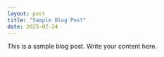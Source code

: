 ```yaml
---
layout: post
title: "Sample Blog Post"
date: 2025-02-24
---
```


This is a sample blog post. Write your content here.
